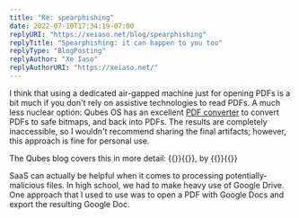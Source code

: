 ```yaml
---
title: "Re: spearphishing"
date: 2022-07-10T17:34:19-07:00
replyURI: "https://xeiaso.net/blog/spearphishing"
replyTitle: "Spearphishing: it can happen to you too"
replyType: "BlogPosting"
replyAuthor: "Xe Iaso"
replyAuthorURI: "https://xeiaso.net/"
---
```

I think that using a dedicated air-gapped machine just for opening PDFs is a bit much if you don't rely on assistive technologies to read PDFs. A much less nuclear option: Qubes OS has an excellent [PDF converter](https://github.com/QubesOS/qubes-app-linux-pdf-converter) to convert PDFs to safe bitmaps, and back into PDFs. The results are completely inaccessible, so I wouldn't recommend sharing the final artifacts; however, this approach is fine for personal use.

The Qubes blog covers this in more detail: {{<mention-work itemtype="BlogPosting" role="doc-credit" itemprop="citation">}}{{<cited-work name="Converting untrusted PDFs into trusted ones: The Qubes Way" url="https://blog.invisiblethings.org/2013/02/21/converting-untrusted-pdfs-into-trusted.html">}}, by {{<indieweb-person itemprop="author" first-name="Joanna" last-name="Rutkowska" url="https://blog.invisiblethings.org/about/">}}{{</mention-work>}}

SaaS can actually be helpful when it comes to processing potentially-malicious files. In high school, we had to make heavy use of Google Drive. One approach that I used to use was to open a PDF with Google Docs and export the resulting Google Doc.

